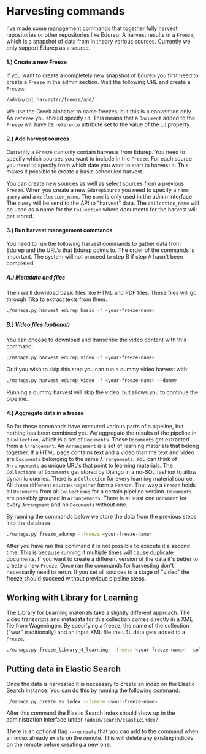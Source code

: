 Harvesting commands
===================

I've made some management commands that together fully harvest repositories or other repositories like Edurep.
A harvest results in a ``Freeze``, which is a snapshot of data from in theory various sources.
Currently we only support Edurep as a source.


#### 1.) Create a new Freeze

If you want to create a completely new snapshot of Edurep you first need to create a ``Freeze`` in the admin section.
Visit the following URL and create a ``Freeze``:

```bash
/admin/pol_harvester/freeze/add/
```

We use the Greek alphabet to name freezes, but this is a convention only.
As ``referee`` you should specify ``id``. This means that a ``Document`` added to the ``Freeze``
will have its ``reference`` attribute set to the value of the ``id`` property.


#### 2.) Add harvest sources

Currently a ``Freeze`` can only contain harvests from Edurep.
You need to specify which sources you want to include in the ``Freeze``.
For each source you need to specify from which date you want to start to harvest it.
This makes it possible to create a basic scheduled harvest.

You can create new sources as well as select sources from a previous ``Freeze``.
When you create a new ``EdurepSource`` you need to specify a ``name``, ``query`` and a ``collection_name``.
The ``name`` is only used in the admin interface. The ``query`` will be send to the API to "harvest" data.
The ``collection_name`` will be used as a name for the ``Collection`` where documents for the harvest will get stored.


#### 3.) Run harvest management commands

You need to run the following harvest commands to gather data from Edurep and the URL's that Edurep points to.
The order of the commands is important. The system will not proceed to step B if step A hasn't been completed.

##### A.) Metadata and files

Then we'll download basic files like HTML and PDF files.
These files will go through Tika to extract texts from them.

```bash
./manage.py harvest_edurep_basic -f <your-freeze-name>
```

##### B.) Video files (optional)

You can choose to download and transcribe the video content with this command:

```bash
./manage.py harvest_edurep_video -f <your-freeze-name>
```

Or if you wish to skip this step you can run a dummy video harvest with:

```bash
./manage.py harvest_edurep_video -f <your-freeze-name> --dummy
```

Running a dummy harvest will skip the video, but allows you to continue the pipeline.


#### 4.) Aggregate data in a freeze

So far these commands have executed various parts of a pipeline, but nothing has been combined yet.
We aggregate the results of the pipeline in a ``Collection``, which is a set of ``Documents``.
These ``Documents`` get extracted from a ``Arrangement``.
An ``Arrangement`` is a set of learning materials that belong together.
If a HTML page contains text and a video than the text and video are ``Documents`` belonging to the same ``Arrangements``.
You can think of ``Arrangements`` as unique URL's that point to learning materials.
The ``Collections`` of ``Documents`` get stored by Django in a no-SQL fashion to allow dynamic queries.
There is a ``Collection`` for every learning material source.
All these different sources together form a ``Freeze``.
That way a ``Freeze`` holds all ``Documents`` from all ``Collections`` for a certain pipeline version.
``Documents`` are possibly grouped in ``Arrangements``. There is at least one ``Document`` for every ``Arrangment``
and no ``Documents`` without one.

By running the commands below we store the data from the previous steps into the database.

```bash
./manage.py freeze_edurep --freeze <your-freeze-name>
```

After you have ran this command it is not possible to execute it a second time.
This is because running it multiple times will cause duplicate documents.
If you want to create a different version of the data it's better to create a new ``Freeze``.
Once ran the commands for harvesting don't necessarily need to rerun.
If you set all sources to a stage of "video" the freeze should succeed without previous pipeline steps.


Working with Library for Learning
---------------------------------

The Library for Learning materials take a slightly different approach.
The video transcripts and metadata for this collection comes directly in a XML file from Wageningen.
By specifying a freeze, the name of the collection ("wur" traditionally)
and an input XML file the L4L data gets added to a ``Freeze``.

```bash
./manage.py freeze_library_4_learning --freeze <your-freeze-name> --collection <source-name> --input <data-file>
```


Putting data in Elastic Search
------------------------------

Once the data is harvested it is necessary to create an index on the Elastic Search instance.
You can do this by running the following command:

```bash
./manage.py create_es_index --freeze <your-freeze-name>
```

After this command the Elastic Search index should show up in the administration interface under
``/admin/search/elasticindex/``.

There is an optional flag ``--recreate`` that you can add to the command when an index already exists on the remote.
This will delete any existing indices on the remote before creating a new one.
